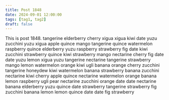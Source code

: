 ```yaml
---
title: Post 1848
date: 2024-09-01 12:00:00
tags: [tag1, tag2]
draft: false
---
```

This is post 1848.
tangerine
elderberry
cherry
xigua
xigua
kiwi
date
yuzu
zucchini
yuzu
xigua
apple
quince
mango
tangerine
quince
watermelon
raspberry
quince
elderberry
yuzu
raspberry
strawberry
fig
date
kiwi
zucchini
strawberry
quince
kiwi
strawberry
mango
nectarine
cherry
fig
date
date
yuzu
lemon
xigua
yuzu
tangerine
nectarine
tangerine
strawberry
mango
lemon
watermelon
orange
kiwi
ugli
banana
orange
cherry
zucchini
tangerine
honeydew
kiwi
watermelon
banana
strawberry
banana
zucchini
nectarine
kiwi
cherry
apple
quince
nectarine
watermelon
orange
banana
lemon
raspberry
ugli
pear
nectarine
zucchini
orange
date
date
nectarine
banana
elderberry
yuzu
quince
date
strawberry
tangerine
strawberry
fig
zucchini
banana
lemon
lemon
quince
date
date
fig
strawberry
